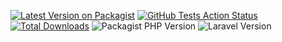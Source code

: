 [![Latest Version on Packagist](https://img.shields.io/packagist/v/cjmellor/browser-sessions?color=rgb%2856%20189%20248%29&label=release&style=for-the-badge)](https://packagist.org/packages/cjmellor/browser-sessions)
[![GitHub Tests Action Status](https://img.shields.io/github/actions/workflow/status/cjmellor/browser-sessions/run-pest.yml?branch=main&label=tests&style=for-the-badge&color=rgb%28134%20239%20128%29)](https://github.com/cjmellor/browser-sessions/actions?query=workflow%3Arun-tests+branch%3Amain)
[![Total Downloads](https://img.shields.io/packagist/dt/cjmellor/browser-sessions.svg?color=rgb%28249%20115%2022%29&style=for-the-badge)](https://packagist.org/packages/cjmellor/browser-sessions)
![Packagist PHP Version](https://img.shields.io/packagist/dependency-v/cjmellor/browser-sessions/php?color=rgb%28165%20180%20252%29&logo=php&logoColor=rgb%28165%20180%20252%29&style=for-the-badge)
![Laravel Version](https://img.shields.io/badge/laravel-^10-rgb(235%2068%2050)?style=for-the-badge&logo=laravel)
